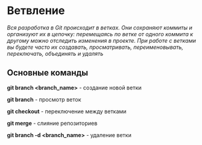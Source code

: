 # Ветвление

*Вся разработка в Git происходит в ветках. Они сохраняют коммиты и организуют их в цепочку: перемещаясь по ветке от одного коммита к другому можно отследить изменения в проекте. При работе с ветками вы будете часто их создавать, просматривать, переименовывать, переключать, объединять и удалять*

## Основные команды

**git branch <branch_name>** - создание новой ветки

**git branch** - просмотр веток

**git checkout** - переключение между ветками


**git merge** - слияние репозиториев

**git branch -d <branch_name>** - удаление ветки
